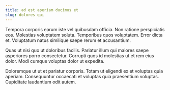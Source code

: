 ```yaml
---
title: ad est aperiam ducimus et
slug: dolores qui
---
```


Tempora corporis earum iste vel quibusdam officia. Non ratione perspiciatis eos. Molestias voluptatem soluta. Temporibus quos voluptatem. Error dicta et. Voluptatum natus similique saepe rerum et accusantium.

Quas ut nisi quo ut doloribus facilis. Pariatur illum qui maiores saepe asperiores porro consectetur. Corrupti quos id molestias ut et rem eius dolor. Modi cumque voluptas dolor ut expedita.

Doloremque ut ut et pariatur corporis. Totam ut eligendi ex et voluptas quia aperiam. Consequuntur occaecati et voluptas quia praesentium voluptas. Cupiditate laudantium odit autem.
